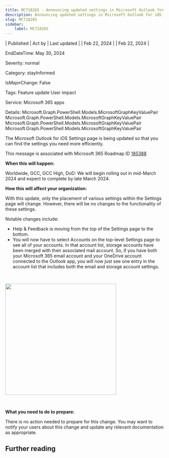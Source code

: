 ```yaml
---
title: MC718265 - Announcing updated settings in Microsoft Outlook for iOS
description: Announcing updated settings in Microsoft Outlook for iOS
slug: MC718265
sidebar:
    label: MC718265
---
```



| Published | Act by | Last updated |
| Feb 22, 2024 |  | Feb 22, 2024 |

EndDateTime: May 30, 2024

Severity: normal

Category: stayInformed

IsMajorChange: False

Tags: Feature update User impact

Service: Microsoft 365 apps

Details: Microsoft.Graph.PowerShell.Models.MicrosoftGraphKeyValuePair Microsoft.Graph.PowerShell.Models.MicrosoftGraphKeyValuePair Microsoft.Graph.PowerShell.Models.MicrosoftGraphKeyValuePair Microsoft.Graph.PowerShell.Models.MicrosoftGraphKeyValuePair

<p style="">The Microsoft Outlook for iOS Settings page is being updated so that you can find the settings you need more efficiently.</p><p>This message is associated with Microsoft 365 Roadmap ID <a href="https://www.microsoft.com/microsoft-365/roadmap?filters=&amp;searchterms=185388" target="_blank">185388</a></p><p><b>When this will happen:</b></p><p>Worldwide, GCC, GCC High, DoD: We will begin rolling out in mid-March 2024 and expect to complete by late March 2024.</p><p><b>How this will affect your organization:</b></p><p>With this update, only the placement of various settings within the Settings page will change. However, there will be no changes to the functionality of these settings.</p><p>Notable changes include:</p><ul><li>Help &amp; Feedback is moving from the top of the Settings page to the bottom.</li><li>You will now have to select Accounts on the top-level Settings page to see all of your accounts. In that account list, storage accounts have been merged with their associated mail account. So, if you have both your Microsoft 365 email account and your OneDrive account connected to the Outlook app, you will now just see one entry in the account list that includes both the email and storage account settings.</li></ul><p><br></p><p><img src="https://img-prod-cms-rt-microsoft-com.akamaized.net/cms/api/am/imageFileData/RW1hqKb?ver=1ab2" style="width: 350px;"><br></p><p><br></p><p><b>What you need to do to prepare:</b><br></p><p>There is no action needed to prepare for this change. You may want to notify your users about this change and update any relevant documentation as appropriate.</p>

## Further reading
